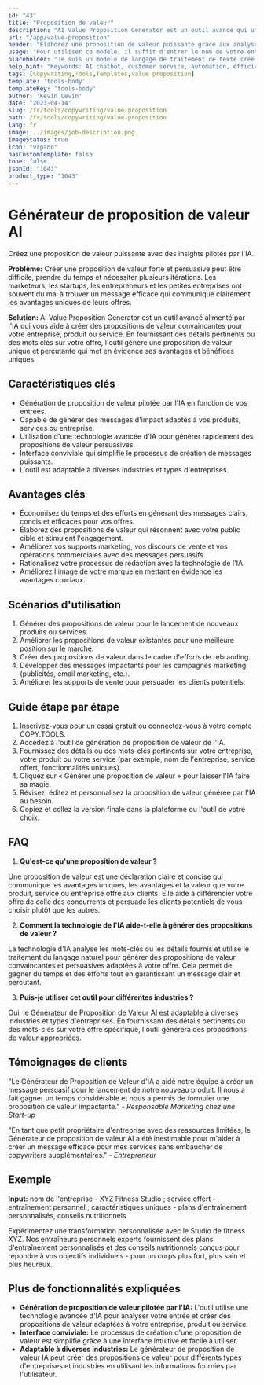 ```yaml
---
id: "43"
title: "Proposition de valeur"
description: "AI Value Proposition Generator est un outil avancé qui utilise l'intelligence artificielle pour créer des propositions de valeur convaincantes et persuasives pour votre entreprise, produit ou service. Il vous permet de gagner du temps et des efforts en générant des messages clairs, concis et efficaces qui mettent en évidence les avantages uniques de ce que vous offrez."
url: "/app/value-proposition"
header: "Élaborez une proposition de valeur puissante grâce aux analyses pilotées par l'IA."
usage: "Pour utiliser ce modèle, il suffit d'entrer le nom de votre entreprise, produit ou service, des mots-clés ou des caractéristiques clés. Cet outil générera alors une proposition de valeur unique et impactante en fonction de vos entrées."
placeholder: "Je suis un modèle de langage de traitement de texte créé par OpenAI. Je suis conçu pour générer du texte cohérent et naturel en réponse à une variété de tâches de langage naturel."
help_hint: "Keywords: AI chatbot, customer service, automation, efficiency, cost-saving."
tags: [Copywriting,Tools,Templates,value proposition]
template: 'tools-body'
templateKey: 'tools-body'
author: 'Kevin Levin'
date: "2023-04-14"
slug: /fr/tools/copywriting/value-proposition
path: /fr/tools/copywriting/value-proposition
lang: fr
image: ../images/job-description.png
imageStatus: true
icon: "vrpano"
hasCustomTemplate: false
tone: false
jsonId: "1043"
product_type: "1043"
---
```

# Générateur de proposition de valeur AI

Créez une proposition de valeur puissante avec des insights pilotés par l'IA.

**Problème:** Créer une proposition de valeur forte et persuasive peut être difficile, prendre du temps et nécessiter plusieurs itérations. Les marketeurs, les startups, les entrepreneurs et les petites entreprises ont souvent du mal à trouver un message efficace qui communique clairement les avantages uniques de leurs offres.

**Solution:** AI Value Proposition Generator est un outil avancé alimenté par l'IA qui vous aide à créer des propositions de valeur convaincantes pour votre entreprise, produit ou service. En fournissant des détails pertinents ou des mots clés sur votre offre, l'outil génère une proposition de valeur unique et percutante qui met en évidence ses avantages et bénéfices uniques.

## Caractéristiques clés

- Génération de proposition de valeur pilotée par l'IA en fonction de vos entrées.
- Capable de générer des messages d'impact adaptés à vos produits, services ou entreprise.
- Utilisation d'une technologie avancée d'IA pour générer rapidement des propositions de valeur persuasives.
- Interface conviviale qui simplifie le processus de création de messages puissants.
- L'outil est adaptable à diverses industries et types d'entreprises.

## Avantages clés

- Économisez du temps et des efforts en générant des messages clairs, concis et efficaces pour vos offres.
- Élaborez des propositions de valeur qui résonnent avec votre public cible et stimulent l'engagement.
- Améliorez vos supports marketing, vos discours de vente et vos opérations commerciales avec des messages persuasifs.
- Rationalisez votre processus de rédaction avec la technologie de l'IA.
- Améliorez l'image de votre marque en mettant en évidence les avantages cruciaux.

## Scénarios d'utilisation

1. Générer des propositions de valeur pour le lancement de nouveaux produits ou services.
2. Améliorer les propositions de valeur existantes pour une meilleure position sur le marché.
3. Créer des propositions de valeur dans le cadre d'efforts de rebranding.
4. Développer des messages impactants pour les campagnes marketing (publicités, email marketing, etc.).
5. Améliorer les supports de vente pour persuader les clients potentiels.

## Guide étape par étape

1. Inscrivez-vous pour un essai gratuit ou connectez-vous à votre compte COPY.TOOLS.
2. Accédez à l'outil de génération de proposition de valeur de l'IA.
3. Fournissez des détails ou des mots-clés pertinents sur votre entreprise, votre produit ou votre service (par exemple, nom de l'entreprise, service offert, fonctionnalités uniques).
4. Cliquez sur « Générer une proposition de valeur » pour laisser l'IA faire sa magie.
5. Révisez, éditez et personnalisez la proposition de valeur générée par l'IA au besoin.
6. Copiez et collez la version finale dans la plateforme ou l'outil de votre choix.

## FAQ

1. **Qu'est-ce qu'une proposition de valeur ?**

Une proposition de valeur est une déclaration claire et concise qui communique les avantages uniques, les avantages et la valeur que votre produit, service ou entreprise offre aux clients. Elle aide à différencier votre offre de celle des concurrents et persuade les clients potentiels de vous choisir plutôt que les autres.

2. **Comment la technologie de l'IA aide-t-elle à générer des propositions de valeur ?**

La technologie d'IA analyse les mots-clés ou les détails fournis et utilise le traitement du langage naturel pour générer des propositions de valeur convaincantes et persuasives adaptées à votre offre. Cela permet de gagner du temps et des efforts tout en garantissant un message clair et percutant.

3. **Puis-je utiliser cet outil pour différentes industries ?**

Oui, le Générateur de Proposition de Valeur AI est adaptable à diverses industries et types d'entreprises. En fournissant des détails pertinents ou des mots-clés sur votre offre spécifique, l'outil générera des propositions de valeur appropriées.

## Témoignages de clients

"Le Générateur de Proposition de Valeur d'IA a aidé notre équipe à créer un message persuasif pour le lancement de notre nouveau produit. Il nous a fait gagner un temps considérable et nous a permis de formuler une proposition de valeur impactante." - *Responsable Marketing chez une Start-up*

"En tant que petit propriétaire d'entreprise avec des ressources limitées, le Générateur de proposition de valeur AI a été inestimable pour m'aider à créer un message efficace pour mes services sans embaucher de copywriters supplémentaires." - *Entrepreneur*

## Exemple

**Input:** nom de l'entreprise - XYZ Fitness Studio ; service offert - entraînement personnel ; caractéristiques uniques - plans d'entraînement personnalisés, conseils nutritionnels

Expérimentez une transformation personnalisée avec le Studio de fitness XYZ. Nos entraîneurs personnels experts fournissent des plans d'entraînement personnalisés et des conseils nutritionnels conçus pour répondre à vos objectifs individuels - pour un corps plus fort, plus sain et plus heureux.

## Plus de fonctionnalités expliquées

- **Génération de proposition de valeur pilotée par l'IA:** L'outil utilise une technologie avancée d'IA pour analyser votre entrée et créer des propositions de valeur adaptées à votre entreprise, produit ou service.
- **Interface conviviale:** Le processus de création d'une proposition de valeur est simplifié grâce à une interface intuitive et facile à utiliser.
- **Adaptable à diverses industries:** Le générateur de proposition de valeur IA peut créer des propositions de valeur pour différents types d'entreprises et industries en utilisant les informations fournies par l'utilisateur.
